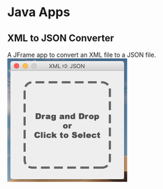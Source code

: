 # Java Apps

## XML to JSON Converter  
A JFrame app to convert an XML file to a JSON file.  
<img src="https://github.com/peterkabai/javaApps/blob/master/xmlToJson/screenshot.png?raw=true" alt="screenshot"/> 
